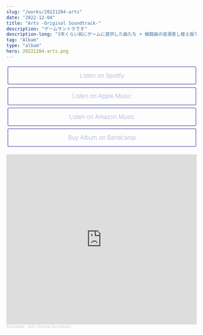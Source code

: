 ```yaml
---
slug: "/works/20221204-arts"
date: "2022-12-04"
title: "Arts -Original Soundtrack-"
description: "ゲームサントラです"
description-long: "1年くらい前にゲームに提供した曲たち + 戦闘曲の音源差し替え版です！"
tag: "Albam"
type: "albam"
hero: 20221204-arts.png
---
```


<div class="container">
  <a href="https://open.spotify.com/album/6R0RWjFAlgzZDcNeQxwH9I" class="spec-web-button" target="_blank">Listen on Spotify</a><br>
</div>
<div class="container">
  <a href="https://music.apple.com/us/album/arts-original-soundtrack/1657654527?uo=4&app=music&at=1001lry3&ct=dashboard" class="spec-web-button" target="_blank">Listen on Apple Music</a><br>
</div>
<div class="container">
  <a href="https://music.amazon.co.jp/albums/B0BNVVHP4M?marketplaceId=A1VC38T7YXB528&musicTerritory=JP&ref=dm_sh_I8uQ5XgNvRDGTEJeTnlmlvrti" class="spec-web-button" target="_blank">Listen on Amazon Music</a><br>
</div>
<div class="container">
  <a href="https://kashiwade.bandcamp.com/album/arts-original-soundtrack" class="spec-web-button" target="_blank">Buy Album on Bandcamp</a><br>
</div>
<br>


<style>
.container{
    text-align:center;
}

.spec-web-button{
    display: inline-block;
    text-align: center;
    padding: .6em 1.2em;
    cursor: pointer;
    line-height: 1.5;
    font-size: 90%;
    border-radius: .25em;
    overflow: hidden;
    color: #878ac4;
    background-color: transparent;
    text-decoration: none;
    border: 1px solid #878ac4;
    -webkit-transition: all .2s;
    transition: all .2s;
    padding: .7em;
    font-size: 110%;
    box-sizing: border-box;
    border-width: 2px;
    width: 100%;
    max-width: 500px;
    margin: .2em ;
    font-weight: 200;
}
.spec-web-button:hover{
    background-color: #878ac4;
    color: #fff;
    text-decoration: none;
    border-color: transparent;
}
</style>


<iframe width="100%" height="450" scrolling="no" frameborder="no" allow="autoplay" src="https://w.soundcloud.com/player/?url=https%3A//api.soundcloud.com/playlists/1534871617&color=%23ff5500&auto_play=false&hide_related=false&show_comments=true&show_user=true&show_reposts=false&show_teaser=true"></iframe><div style="font-size: 10px; color: #cccccc;line-break: anywhere;word-break: normal;overflow: hidden;white-space: nowrap;text-overflow: ellipsis; font-family: Interstate,Lucida Grande,Lucida Sans Unicode,Lucida Sans,Garuda,Verdana,Tahoma,sans-serif;font-weight: 100;"><a href="https://soundcloud.com/kashiwade" title="Kashiwade" target="_blank" style="color: #cccccc; text-decoration: none;">Kashiwade</a> · <a href="https://soundcloud.com/kashiwade/sets/arts-original-soundtrack" title="Arts -Original Soundtrack-" target="_blank" style="color: #cccccc; text-decoration: none;">Arts -Original Soundtrack-</a></div>
